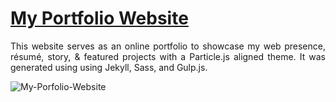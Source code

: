 # <a href="https://lenhathoanvu.github.io/" target="_blank">My Portfolio Website</a>

 <p align="justify">This website serves as an online portfolio to showcase my web presence, résumé, story, & featured projects with a Particle.js aligned theme. It was generated using using Jekyll, Sass, and Gulp.js.</p>

![My-Porfolio-Website](https://github.com/lenhathoanvu/lenhathoanvu.github.io/assets/173127058/c991307a-2672-48ee-a95b-08fb1e52b089)
